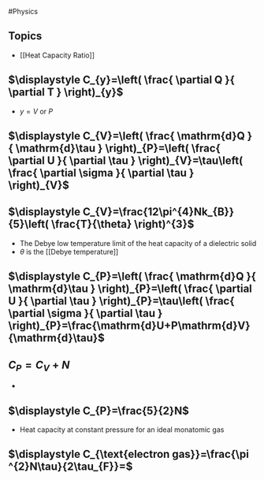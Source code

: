 #Physics 
## Topics
* [[Heat Capacity Ratio]]
## $\displaystyle C_{y}=\left( \frac{ \partial Q }{ \partial T } \right)_{y}$
* $\displaystyle y=V$ or $\displaystyle P$
## $\displaystyle C_{V}=\left( \frac{ \mathrm{d}Q }{ \mathrm{d}\tau } \right)_{P}=\left( \frac{ \partial U }{ \partial \tau } \right)_{V}=\tau\left( \frac{ \partial \sigma }{ \partial \tau } \right)_{V}$

## $\displaystyle C_{V}=\frac{12\pi^{4}Nk_{B}}{5}\left( \frac{T}{\theta} \right)^{3}$
* The Debye low temperature limit of the heat capacity of a dielectric solid
* $\displaystyle \theta$ is the [[Debye temperature]]
## $\displaystyle C_{P}=\left( \frac{ \mathrm{d}Q }{ \mathrm{d}\tau } \right)_{P}=\left( \frac{ \partial U }{ \partial \tau } \right)_{P}=\tau\left( \frac{ \partial \sigma }{ \partial \tau } \right)_{P}=\frac{\mathrm{d}U+P\mathrm{d}V}{\mathrm{d}\tau}$
## $\displaystyle C_{P}=C_{V}+N$
* 
## $\displaystyle C_{P}=\frac{5}{2}N$
* Heat capacity at constant pressure for an ideal monatomic gas
## $\displaystyle C_{\text{electron gas}}=\frac{\pi ^{2}N\tau}{2\tau_{F}}=$
